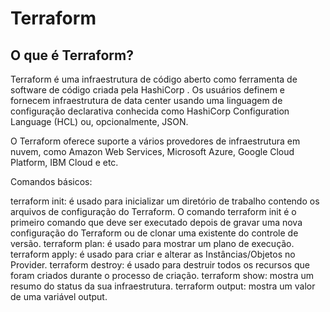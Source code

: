 # Terraform

## O que é Terraform?
Terraform é uma infraestrutura de código aberto como ferramenta de software de código criada pela HashiCorp . Os usuários definem e fornecem infraestrutura de data center usando uma linguagem de configuração declarativa conhecida como HashiCorp Configuration Language (HCL) ou, opcionalmente, JSON.

O Terraform oferece suporte a vários provedores de infraestrutura em nuvem, como Amazon Web Services, Microsoft Azure, Google Cloud Platform, IBM Cloud e etc.

Comandos básicos:

terraform init: é usado para inicializar um diretório de trabalho contendo os arquivos de configuração do Terraform. O comando terraform init é o primeiro comando que deve ser executado depois de gravar uma nova configuração do Terraform ou de clonar uma existente do controle de versão.
terraform plan: é usado para mostrar um plano de execução.
terraform apply: é usado para criar e alterar as Instâncias/Objetos no Provider.
terraform destroy: é usado para destruir todos os recursos que foram criados durante o processo de criação.
terraform show: mostra um resumo do status da sua infraestrutura.
terraform output: mostra um valor de uma variável output.
